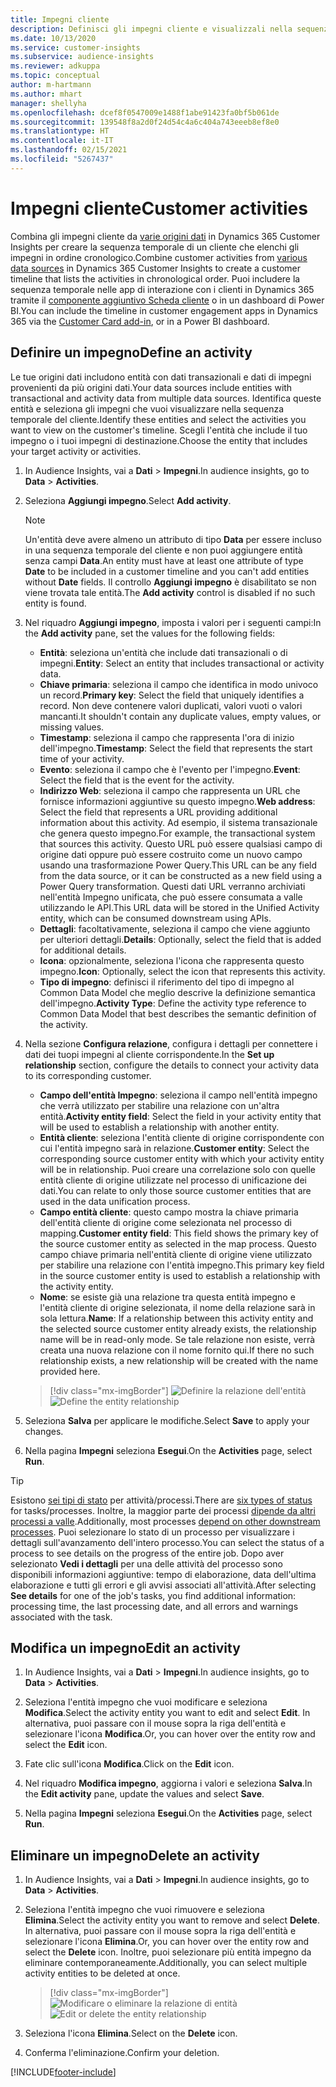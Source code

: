 ```yaml
---
title: Impegni cliente
description: Definisci gli impegni cliente e visualizzali nella sequenza temporale del cliente.
ms.date: 10/13/2020
ms.service: customer-insights
ms.subservice: audience-insights
ms.reviewer: adkuppa
ms.topic: conceptual
author: m-hartmann
ms.author: mhart
manager: shellyha
ms.openlocfilehash: dcef8f0547009e1488f1abe91423fa0bf5b061de
ms.sourcegitcommit: 139548f8a2d0f24d54c4a6c404a743eeeb8ef8e0
ms.translationtype: HT
ms.contentlocale: it-IT
ms.lasthandoff: 02/15/2021
ms.locfileid: "5267437"
---
```

# <a name="customer-activities"></a><span data-ttu-id="c8c26-103">Impegni cliente</span><span class="sxs-lookup"><span data-stu-id="c8c26-103">Customer activities</span></span>

<span data-ttu-id="c8c26-104">Combina gli impegni cliente da [varie origini dati](data-sources.md) in Dynamics 365 Customer Insights per creare la sequenza temporale di un cliente che elenchi gli impegni in ordine cronologico.</span><span class="sxs-lookup"><span data-stu-id="c8c26-104">Combine customer activities from [various data sources](data-sources.md) in Dynamics 365 Customer Insights to create a customer timeline that lists the activities in chronological order.</span></span> <span data-ttu-id="c8c26-105">Puoi includere la sequenza temporale nelle app di interazione con i clienti in Dynamics 365 tramite il [componente aggiuntivo Scheda cliente](customer-card-add-in.md) o in un dashboard di Power BI.</span><span class="sxs-lookup"><span data-stu-id="c8c26-105">You can include the timeline in customer engagement apps in Dynamics 365 via the [Customer Card add-in](customer-card-add-in.md), or in a Power BI dashboard.</span></span>

## <a name="define-an-activity"></a><span data-ttu-id="c8c26-106">Definire un impegno</span><span class="sxs-lookup"><span data-stu-id="c8c26-106">Define an activity</span></span>

<span data-ttu-id="c8c26-107">Le tue origini dati includono entità con dati transazionali e dati di impegni provenienti da più origini dati.</span><span class="sxs-lookup"><span data-stu-id="c8c26-107">Your data sources include entities with transactional and activity data from multiple data sources.</span></span> <span data-ttu-id="c8c26-108">Identifica queste entità e seleziona gli impegni che vuoi visualizzare nella sequenza temporale del cliente.</span><span class="sxs-lookup"><span data-stu-id="c8c26-108">Identify these entities and select the activities you want to view on the customer's timeline.</span></span> <span data-ttu-id="c8c26-109">Scegli l'entità che include il tuo impegno o i tuoi impegni di destinazione.</span><span class="sxs-lookup"><span data-stu-id="c8c26-109">Choose the entity that includes your target activity or activities.</span></span>

1. <span data-ttu-id="c8c26-110">In Audience Insights, vai a **Dati** > **Impegni**.</span><span class="sxs-lookup"><span data-stu-id="c8c26-110">In audience insights, go to **Data** > **Activities**.</span></span>

1. <span data-ttu-id="c8c26-111">Seleziona **Aggiungi impegno**.</span><span class="sxs-lookup"><span data-stu-id="c8c26-111">Select **Add activity**.</span></span>

   > [!NOTE]
   > <span data-ttu-id="c8c26-112">Un'entità deve avere almeno un attributo di tipo **Data** per essere incluso in una sequenza temporale del cliente e non puoi aggiungere entità senza campi **Data**.</span><span class="sxs-lookup"><span data-stu-id="c8c26-112">An entity must have at least one attribute of type **Date** to be included in a customer timeline and you can't add entities without **Date** fields.</span></span> <span data-ttu-id="c8c26-113">Il controllo **Aggiungi impegno** è disabilitato se non viene trovata tale entità.</span><span class="sxs-lookup"><span data-stu-id="c8c26-113">The **Add activity** control is disabled if no such entity is found.</span></span>

1. <span data-ttu-id="c8c26-114">Nel riquadro **Aggiungi impegno**, imposta i valori per i seguenti campi:</span><span class="sxs-lookup"><span data-stu-id="c8c26-114">In the **Add activity** pane, set the values for the following fields:</span></span>

   - <span data-ttu-id="c8c26-115">**Entità**: seleziona un'entità che include dati transazionali o di impegni.</span><span class="sxs-lookup"><span data-stu-id="c8c26-115">**Entity**: Select an entity that includes transactional or activity data.</span></span>
   - <span data-ttu-id="c8c26-116">**Chiave primaria**: seleziona il campo che identifica in modo univoco un record.</span><span class="sxs-lookup"><span data-stu-id="c8c26-116">**Primary key**: Select the field that uniquely identifies a record.</span></span> <span data-ttu-id="c8c26-117">Non deve contenere valori duplicati, valori vuoti o valori mancanti.</span><span class="sxs-lookup"><span data-stu-id="c8c26-117">It shouldn't contain any duplicate values, empty values, or missing values.</span></span>
   - <span data-ttu-id="c8c26-118">**Timestamp**: seleziona il campo che rappresenta l'ora di inizio dell'impegno.</span><span class="sxs-lookup"><span data-stu-id="c8c26-118">**Timestamp**: Select the field that represents the start time of your activity.</span></span>
   - <span data-ttu-id="c8c26-119">**Evento**: seleziona il campo che è l'evento per l'impegno.</span><span class="sxs-lookup"><span data-stu-id="c8c26-119">**Event**: Select the field that is the event for the activity.</span></span>
   - <span data-ttu-id="c8c26-120">**Indirizzo Web**: seleziona il campo che rappresenta un URL che fornisce informazioni aggiuntive su questo impegno.</span><span class="sxs-lookup"><span data-stu-id="c8c26-120">**Web address**: Select the field that represents a URL providing additional information about this activity.</span></span> <span data-ttu-id="c8c26-121">Ad esempio, il sistema transazionale che genera questo impegno.</span><span class="sxs-lookup"><span data-stu-id="c8c26-121">For example, the transactional system that sources this activity.</span></span> <span data-ttu-id="c8c26-122">Questo URL può essere qualsiasi campo di origine dati oppure può essere costruito come un nuovo campo usando una trasformazione Power Query.</span><span class="sxs-lookup"><span data-stu-id="c8c26-122">This URL can be any field from the data source, or it can be constructed as a new field using a Power Query transformation.</span></span> <span data-ttu-id="c8c26-123">Questi dati URL verranno archiviati nell'entità Impegno unificata, che può essere consumata a valle utilizzando le API.</span><span class="sxs-lookup"><span data-stu-id="c8c26-123">This URL data will be stored in the Unified Activity entity, which can be consumed downstream using APIs.</span></span>
   - <span data-ttu-id="c8c26-124">**Dettagli**: facoltativamente, seleziona il campo che viene aggiunto per ulteriori dettagli.</span><span class="sxs-lookup"><span data-stu-id="c8c26-124">**Details**: Optionally, select the field that is added for additional details.</span></span>
   - <span data-ttu-id="c8c26-125">**Icona**: opzionalmente, seleziona l'icona che rappresenta questo impegno.</span><span class="sxs-lookup"><span data-stu-id="c8c26-125">**Icon**: Optionally, select the icon that represents this activity.</span></span>
   - <span data-ttu-id="c8c26-126">**Tipo di impegno**: definisci il riferimento del tipo di impegno al Common Data Model che meglio descrive la definizione semantica dell'impegno.</span><span class="sxs-lookup"><span data-stu-id="c8c26-126">**Activity Type**: Define the activity type reference to Common Data Model that best describes the semantic definition of the activity.</span></span>

1. <span data-ttu-id="c8c26-127">Nella sezione **Configura relazione**, configura i dettagli per connettere i dati dei tuopi impegni al cliente corrispondente.</span><span class="sxs-lookup"><span data-stu-id="c8c26-127">In the **Set up relationship** section, configure the details to connect your activity data to its corresponding customer.</span></span>

    - <span data-ttu-id="c8c26-128">**Campo dell'entità Impegno**: seleziona il campo nell'entità impegno che verrà utilizzato per stabilire una relazione con un'altra entità.</span><span class="sxs-lookup"><span data-stu-id="c8c26-128">**Activity entity field**: Select the field in your activity entity that will be used to establish a relationship with another entity.</span></span>
    - <span data-ttu-id="c8c26-129">**Entità cliente**: seleziona l'entità cliente di origine corrispondente con cui l'entità impegno sarà in relazione.</span><span class="sxs-lookup"><span data-stu-id="c8c26-129">**Customer entity**: Select the corresponding source customer entity with which your activity entity will be in relationship.</span></span> <span data-ttu-id="c8c26-130">Puoi creare una correlazione solo con quelle entità cliente di origine utilizzate nel processo di unificazione dei dati.</span><span class="sxs-lookup"><span data-stu-id="c8c26-130">You can relate to only those source customer entities that are used in the data unification process.</span></span>
    - <span data-ttu-id="c8c26-131">**Campo entità cliente**: questo campo mostra la chiave primaria dell'entità cliente di origine come selezionata nel processo di mapping.</span><span class="sxs-lookup"><span data-stu-id="c8c26-131">**Customer entity field**: This field shows the primary key of the source customer entity as selected in the map process.</span></span> <span data-ttu-id="c8c26-132">Questo campo chiave primaria nell'entità cliente di origine viene utilizzato per stabilire una relazione con l'entità impegno.</span><span class="sxs-lookup"><span data-stu-id="c8c26-132">This primary key field in the source customer entity is used to establish a relationship with the activity entity.</span></span>
    - <span data-ttu-id="c8c26-133">**Nome**: se esiste già una relazione tra questa entità impegno e l'entità cliente di origine selezionata, il nome della relazione sarà in sola lettura.</span><span class="sxs-lookup"><span data-stu-id="c8c26-133">**Name**: If a relationship between this activity entity and the selected source customer entity already exists, the relationship name will be in read-only mode.</span></span> <span data-ttu-id="c8c26-134">Se tale relazione non esiste, verrà creata una nuova relazione con il nome fornito qui.</span><span class="sxs-lookup"><span data-stu-id="c8c26-134">If there no such relationship exists, a new relationship will be created with the name provided here.</span></span>
   
   > [!div class="mx-imgBorder"]
   > <span data-ttu-id="c8c26-135">![Definire la relazione dell'entità](media/activities-entities-define.png "Definire la relazione dell'entità")</span><span class="sxs-lookup"><span data-stu-id="c8c26-135">![Define the entity relationship](media/activities-entities-define.png "Define the entity relationship")</span></span>

1. <span data-ttu-id="c8c26-136">Seleziona **Salva** per applicare le modifiche.</span><span class="sxs-lookup"><span data-stu-id="c8c26-136">Select **Save** to apply your changes.</span></span>

1. <span data-ttu-id="c8c26-137">Nella pagina **Impegni** seleziona **Esegui**.</span><span class="sxs-lookup"><span data-stu-id="c8c26-137">On the **Activities** page, select **Run**.</span></span>

> [!TIP]
> <span data-ttu-id="c8c26-138">Esistono [sei tipi di stato](system.md#status-types) per attività/processi.</span><span class="sxs-lookup"><span data-stu-id="c8c26-138">There are [six types of status](system.md#status-types) for tasks/processes.</span></span> <span data-ttu-id="c8c26-139">Inoltre, la maggior parte dei processi [dipende da altri processi a valle](system.md#refresh-policies).</span><span class="sxs-lookup"><span data-stu-id="c8c26-139">Additionally, most processes [depend on other downstream processes](system.md#refresh-policies).</span></span> <span data-ttu-id="c8c26-140">Puoi selezionare lo stato di un processo per visualizzare i dettagli sull'avanzamento dell'intero processo.</span><span class="sxs-lookup"><span data-stu-id="c8c26-140">You can select the status of a process to see details on the progress of the entire job.</span></span> <span data-ttu-id="c8c26-141">Dopo aver selezionato **Vedi i dettagli** per una delle attività del processo sono disponibili informazioni aggiuntive: tempo di elaborazione, data dell'ultima elaborazione e tutti gli errori e gli avvisi associati all'attività.</span><span class="sxs-lookup"><span data-stu-id="c8c26-141">After selecting **See details** for one of the job's tasks, you find additional information: processing time, the last processing date, and all errors and warnings associated with the task.</span></span>

## <a name="edit-an-activity"></a><span data-ttu-id="c8c26-142">Modifica un impegno</span><span class="sxs-lookup"><span data-stu-id="c8c26-142">Edit an activity</span></span>

1. <span data-ttu-id="c8c26-143">In Audience Insights, vai a **Dati** > **Impegni**.</span><span class="sxs-lookup"><span data-stu-id="c8c26-143">In audience insights, go to **Data** > **Activities**.</span></span>

2. <span data-ttu-id="c8c26-144">Seleziona l'entità impegno che vuoi modificare e seleziona **Modifica**.</span><span class="sxs-lookup"><span data-stu-id="c8c26-144">Select the activity entity you want to edit and select **Edit**.</span></span> <span data-ttu-id="c8c26-145">In alternativa, puoi passare con il mouse sopra la riga dell'entità e selezionare l'icona **Modifica**.</span><span class="sxs-lookup"><span data-stu-id="c8c26-145">Or, you can hover over the entity row and select the **Edit** icon.</span></span>

3. <span data-ttu-id="c8c26-146">Fate clic sull'icona **Modifica**.</span><span class="sxs-lookup"><span data-stu-id="c8c26-146">Click on the **Edit** icon.</span></span>

4. <span data-ttu-id="c8c26-147">Nel riquadro **Modifica impegno**, aggiorna i valori e seleziona **Salva**.</span><span class="sxs-lookup"><span data-stu-id="c8c26-147">In the **Edit activity** pane, update the values and select **Save**.</span></span>

5. <span data-ttu-id="c8c26-148">Nella pagina **Impegni** seleziona **Esegui**.</span><span class="sxs-lookup"><span data-stu-id="c8c26-148">On the **Activities** page, select **Run**.</span></span>

## <a name="delete-an-activity"></a><span data-ttu-id="c8c26-149">Eliminare un impegno</span><span class="sxs-lookup"><span data-stu-id="c8c26-149">Delete an activity</span></span>

1. <span data-ttu-id="c8c26-150">In Audience Insights, vai a **Dati** > **Impegni**.</span><span class="sxs-lookup"><span data-stu-id="c8c26-150">In audience insights, go to **Data** > **Activities**.</span></span>

2. <span data-ttu-id="c8c26-151">Seleziona l'entità impegno che vuoi rimuovere e seleziona **Elimina**.</span><span class="sxs-lookup"><span data-stu-id="c8c26-151">Select the activity entity you want to remove and select **Delete**.</span></span> <span data-ttu-id="c8c26-152">In alternativa, puoi passare con il mouse sopra la riga dell'entità e selezionare l'icona **Elimina**.</span><span class="sxs-lookup"><span data-stu-id="c8c26-152">Or, you can hover over the entity row and select the **Delete** icon.</span></span> <span data-ttu-id="c8c26-153">Inoltre, puoi selezionare più entità impegno da eliminare contemporaneamente.</span><span class="sxs-lookup"><span data-stu-id="c8c26-153">Additionally, you can select multiple activity entities to be deleted at once.</span></span>
   > [!div class="mx-imgBorder"]
   > <span data-ttu-id="c8c26-154">![Modificare o eliminare la relazione di entità](media/activities-entities-edit-delete.png "Modificare o eliminare la relazione di entità")</span><span class="sxs-lookup"><span data-stu-id="c8c26-154">![Edit or delete the entity relationship](media/activities-entities-edit-delete.png "Edit or delete the entity relationship")</span></span>

3. <span data-ttu-id="c8c26-155">Seleziona l'icona **Elimina**.</span><span class="sxs-lookup"><span data-stu-id="c8c26-155">Select on the **Delete** icon.</span></span>

4. <span data-ttu-id="c8c26-156">Conferma l'eliminazione.</span><span class="sxs-lookup"><span data-stu-id="c8c26-156">Confirm your deletion.</span></span>


[!INCLUDE[footer-include](../includes/footer-banner.md)]